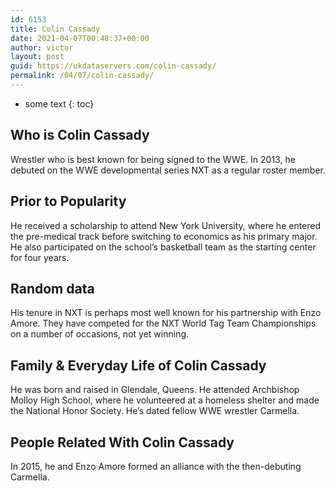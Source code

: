 ```yaml
---
id: 6153
title: Colin Cassady
date: 2021-04-07T00:48:37+00:00
author: victor
layout: post
guid: https://ukdataservers.com/colin-cassady/
permalink: /04/07/colin-cassady/
---
```


* some text
{: toc}


## Who is Colin Cassady



Wrestler who is best known for being signed to the WWE. In 2013, he debuted on the WWE developmental series NXT as a regular roster member.

                
                
                
## Prior to Popularity



He received a scholarship to attend New York University, where he entered the pre-medical track before switching to economics as his primary major. He also participated on the school&#8217;s basketball team as the starting center for four years.

                
                
                
## Random data



His tenure in NXT is perhaps most well known for his partnership with Enzo Amore. They have competed for the NXT World Tag Team Championships on a number of occasions, not yet winning.

                
                
                
## Family & Everyday Life of Colin Cassady



He was born and raised in Glendale, Queens. He attended Archbishop Molloy High School, where he volunteered at a homeless shelter and made the National Honor Society. He&#8217;s dated fellow WWE wrestler Carmella.

                
                
                
## People Related With Colin Cassady



In 2015, he and Enzo Amore formed an alliance with the then-debuting Carmella.

                
              
            
          
          
          